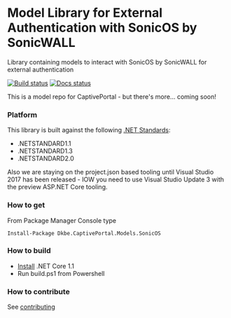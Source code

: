 # Model Library for External Authentication with SonicOS by SonicWALL

Library containing models to interact with SonicOS by SonicWALL for external authentication

[![Build status](https://ci.appveyor.com/api/projects/status/90abajqioudjg1w2?svg=true)](https://ci.appveyor.com/project/kdaveid/captiveportal-models-sonicos)
[![Docs status](https://readthedocs.org/projects/captiveportalmodelssonicos/badge/?version=release)](http://captiveportalmodelssonicos.readthedocs.io/en/release/)

This is a model repo for CaptivePortal - but there's more... coming soon!

### Platform

This library is built against the following [.NET Standards](https://docs.microsoft.com/en-us/nuget/schema/target-frameworks#net-platform-standard):
- .NETSTANDARD1.1
- .NETSTANDARD1.3
- .NETSTANDARD2.0

Also we are staying on the project.json based tooling until Visual Studio 2017 has been released - IOW you need to use Visual Studio
Update 3 with the preview ASP.NET Core tooling.

### How to get

From Package Manager Console type
```
Install-Package Dkbe.CaptivePortal.Models.SonicOS
```


### How to build

* [Install](https://www.microsoft.com/net/download/core#/current) .NET Core 1.1 
* Run build.ps1 from Powershell


### How to contribute

See [contributing](./CONTRIBUTING.md)
